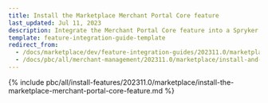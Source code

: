 ```yaml
---
title: Install the Marketplace Merchant Portal Core feature
last_updated: Jul 11, 2023
description: Integrate the Merchant Portal Core feature into a Spryker project.
template: feature-integration-guide-template
redirect_from:
  - /docs/marketplace/dev/feature-integration-guides/202311.0/marketplace-merchant-portal-core-feature-integration.html  - 
  - /docs/pbc/all/merchant-management/202311.0/marketplace/install-and-upgrade/install-the-marketplace-merchant-portal-core-feature.html
---
```


{% include pbc/all/install-features/202311.0/marketplace/install-the-marketplace-merchant-portal-core-feature.md %} <!-- To edit, see /_includes/pbc/all/install-features/202311.0/marketplace/install-the-marketplace-merchant-portal-core-feature.md -->

